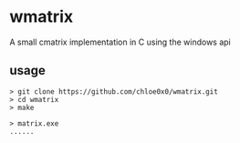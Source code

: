 # wmatrix
A small cmatrix implementation in C using the windows api 

## usage
```console
> git clone https://github.com/chloe0x0/wmatrix.git
> cd wmatrix
> make

> matrix.exe
......
```